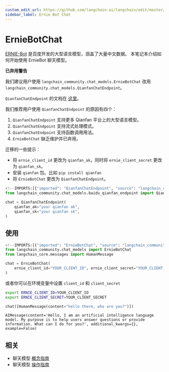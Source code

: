 ```yaml
---
custom_edit_url: https://github.com/langchain-ai/langchain/edit/master/docs/docs/integrations/chat/ernie.ipynb
sidebar_label: Ernie Bot Chat
---
```

# ErnieBotChat

[ERNIE-Bot](https://cloud.baidu.com/doc/WENXINWORKSHOP/s/jlil56u11) 是百度开发的大型语言模型，涵盖了大量中文数据。
本笔记本介绍如何开始使用 ErnieBot 聊天模型。

**已弃用警告**

我们建议用户使用 `langchain_community.chat_models.ErnieBotChat`
改用 `langchain_community.chat_models.QianfanChatEndpoint`。

`QianfanChatEndpoint` 的文档在 [这里](/docs/integrations/chat/baidu_qianfan_endpoint/)。

我们推荐用户使用 `QianfanChatEndpoint` 的原因有四个：

1. `QianfanChatEndpoint` 支持更多 Qianfan 平台上的大型语言模型。
2. `QianfanChatEndpoint` 支持流式处理模式。
3. `QianfanChatEndpoint` 支持函数调用用法。
4. `ErnieBotChat` 缺乏维护并已弃用。

迁移的一些提示：

- 将 `ernie_client_id` 更改为 `qianfan_ak`，同时将 `ernie_client_secret` 更改为 `qianfan_sk`。
- 安装 `qianfan` 包。比如 `pip install qianfan`
- 将 `ErnieBotChat` 更改为 `QianfanChatEndpoint`。


```python
<!--IMPORTS:[{"imported": "QianfanChatEndpoint", "source": "langchain_community.chat_models.baidu_qianfan_endpoint", "docs": "https://python.langchain.com/api_reference/community/chat_models/langchain_community.chat_models.baidu_qianfan_endpoint.QianfanChatEndpoint.html", "title": "ErnieBotChat"}]-->
from langchain_community.chat_models.baidu_qianfan_endpoint import QianfanChatEndpoint

chat = QianfanChatEndpoint(
    qianfan_ak="your qianfan ak",
    qianfan_sk="your qianfan sk",
)
```

## 使用


```python
<!--IMPORTS:[{"imported": "ErnieBotChat", "source": "langchain_community.chat_models", "docs": "https://python.langchain.com/api_reference/community/chat_models/langchain_community.chat_models.ernie.ErnieBotChat.html", "title": "ErnieBotChat"}, {"imported": "HumanMessage", "source": "langchain_core.messages", "docs": "https://python.langchain.com/api_reference/core/messages/langchain_core.messages.human.HumanMessage.html", "title": "ErnieBotChat"}]-->
from langchain_community.chat_models import ErnieBotChat
from langchain_core.messages import HumanMessage

chat = ErnieBotChat(
    ernie_client_id="YOUR_CLIENT_ID", ernie_client_secret="YOUR_CLIENT_SECRET"
)
```

或者你可以在环境变量中设置 `client_id` 和 `client_secret`
```bash
export ERNIE_CLIENT_ID=YOUR_CLIENT_ID
export ERNIE_CLIENT_SECRET=YOUR_CLIENT_SECRET
```


```python
chat([HumanMessage(content="hello there, who are you?")])
```



```output
AIMessage(content='Hello, I am an artificial intelligence language model. My purpose is to help users answer questions or provide information. What can I do for you?', additional_kwargs={}, example=False)
```



## 相关

- 聊天模型 [概念指南](/docs/concepts/#chat-models)
- 聊天模型 [操作指南](/docs/how_to/#chat-models)
